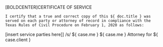 
[BOLDCENTER]CERTIFICATE OF SERVICE

	I certify that a true and correct copy of this ${ doc.title } was served on each party or attorney of record in compliance with the Texas Rules of Civil Procedure on February 1, 2020 as follows:
[insert service parties here]]
/s/ ${ case.me }
${ case.me }
Attorney for ${ case.client }

